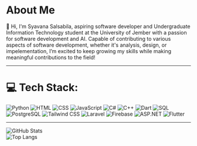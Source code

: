 # About Me

👋 Hi, I'm Syavana Salsabila, aspiring software developer and Undergraduate Information Technology student at the University of Jember with a passion for software development and AI. Capable of contributing to various aspects of software development, whether it's analysis, design, or impelementation, I’m excited to keep growing my skills while making meaningful contributions to the field!

---

# 💻 Tech Stack:
![Python](https://img.shields.io/badge/python-3670A0?style=for-the-badge&logo=python&logoColor=ffdd54) ![HTML](https://img.shields.io/badge/html5-%23E34F26.svg?style=for-the-badge&logo=html5&logoColor=white) ![CSS](https://img.shields.io/badge/css3-%231572B6.svg?style=for-the-badge&logo=css3&logoColor=white) ![JavaScript](https://img.shields.io/badge/javascript-%23323330.svg?style=for-the-badge&logo=javascript&logoColor=%23F7DF1E) ![C#](https://img.shields.io/badge/c%23-%23239120.svg?style=for-the-badge&logo=csharp&logoColor=white) ![C++](https://img.shields.io/badge/c++-%2300599C.svg?style=for-the-badge&logo=c%2B%2B&logoColor=white) ![Dart](https://img.shields.io/badge/dart-%230175C2.svg?style=for-the-badge&logo=dart&logoColor=white) ![SQL](https://img.shields.io/badge/sql-%23004881.svg?style=for-the-badge&logo=sqlite&logoColor=white) ![PostgreSQL](https://img.shields.io/badge/postgresql-%23336791.svg?style=for-the-badge&logo=postgresql&logoColor=white) ![Tailwind CSS](https://img.shields.io/badge/tailwindcss-%2338B2AC.svg?style=for-the-badge&logo=tailwind-css&logoColor=white) ![Laravel](https://img.shields.io/badge/laravel-%23FF2D20.svg?style=for-the-badge&logo=laravel&logoColor=white) ![Firebase](https://img.shields.io/badge/firebase-%23039BE5.svg?style=for-the-badge&logo=firebase&logoColor=white) ![ASP.NET](https://img.shields.io/badge/asp.net-%235C2D91.svg?style=for-the-badge&logo=.net&logoColor=white) ![Flutter](https://img.shields.io/badge/flutter-%2302569B.svg?style=for-the-badge&logo=flutter&logoColor=white)


---

![GitHub Stats](https://github-readme-stats.vercel.app/api?username=vanvl49&show_icons=true&theme=tokyonight)  
![Top Langs](https://github-readme-stats.vercel.app/api/top-langs/?username=vanvl49&layout=compact&theme=tokyonight)
